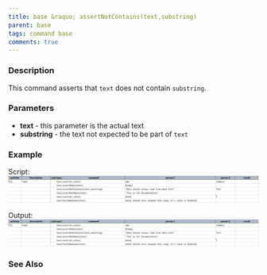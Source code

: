 ```yaml
---
title: base &raquo; assertNotContains(text,substring)
parent: base
tags: command base
comments: true
---
```



### Description
This command asserts that `text` does not contain `substring`.


### Parameters
- **text** \- this parameter is the actual text
- **substring** - the text not expected to be part of `text`


### Example
Script:
![script](image/assertNotContains_01.png)

Output:
![output](image/assertNotContains_01.png)


### See Also
